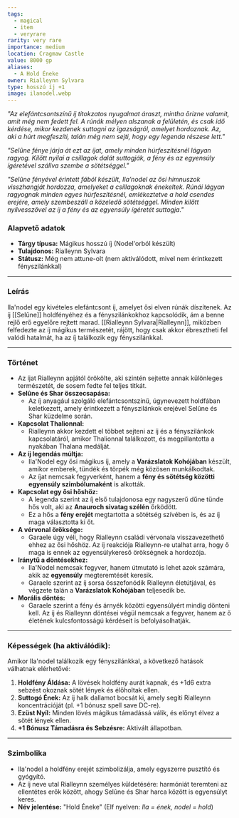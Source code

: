 ```yaml
---
tags:
  - magical
  - item
  - veryrare
rarity: very rare
importance: medium
location: Cragmaw Castle
value: 8000 gp
aliases:
  - A Hold Éneke
owner: Rialleynn Sylvara
type: hosszú íj +1
image: ilanodel.webp
---
```


*"Az elefántcsontszínű íj titokzatos nyugalmat áraszt, mintha őrizne valamit, amit még nem fedett fel. A rúnák mélyen alszanak a felületén, és csak idő kérdése, mikor kezdenek suttogni az igazságról, amelyet hordoznak. Az, aki a húrt megfeszíti, talán még nem sejti, hogy egy legenda részese lett."*

*"Selûne fénye járja át ezt az íjat, amely minden húrfeszítésnél lágyan ragyog. Kilőtt nyilai a csillagok dalát suttogják, a fény és az egyensúly ígéretével szállva szembe a sötétséggel."*

*"Selûne fényével érintett fából készült, Ila’nodel az ősi himnuszok visszhangját hordozza, amelyeket a csillagoknak énekeltek. Rúnái lágyan ragyognak minden egyes húrfeszítésnél, emlékeztetve a hold csendes erejére, amely szembeszáll a közeledő sötétséggel. Minden kilőtt nyílvesszővel az íj a fény és az egyensúly ígéretét suttogja."*
### **Alapvető adatok**

- **Tárgy típusa:** Mágikus hosszú íj (Nodel'orból készült)
- **Tulajdonos:** Rialleynn Sylvara
- **Státusz:** Még nem attune-olt (nem aktiválódott, mivel nem érintkezett fényszilánkkal)

---

### **Leírás**

Ila'nodel egy kivételes elefántcsont íj, amelyet ősi elven rúnák díszítenek. Az íj [[Selûne]] holdfényéhez és a fényszilánkokhoz kapcsolódik, ám a benne rejlő erő egyelőre rejtett marad. [[Rialleynn Sylvara|Rialleynn]], miközben felfedezte az íj mágikus természetét, rájött, hogy csak akkor ébresztheti fel valódi hatalmát, ha az íj találkozik egy fényszilánkkal.

---

### **Történet**

- Az íjat Rialleynn apjától örökölte, aki szintén sejtette annak különleges természetét, de sosem fedte fel teljes titkát.
- **Selûne és Shar összecsapása:**
	- Az íj anyagául szolgáló elefántcsontszínű, úgynevezett holdfában keletkezett, amely érintkezett a fényszilánkok erejével Selûne és Shar küzdelme során.
- **Kapcsolat Thalionnal:**
	- Rialleynn akkor kezdett el többet sejteni az íj és a fényszilánkok kapcsolatáról, amikor Thalionnal találkozott, és megpillantotta a nyakában Thalana medálját.
- **Az íj legendás múltja:**
	- Ila'Nodel egy ősi mágikus íj, amely a **Varázslatok Kohójában** készült, amikor emberek, tündék és törpék még közösen munkálkodtak.
    - Az íjat nemcsak fegyverként, hanem a **fény és sötétség közötti egyensúly szimbólumaként** is alkották.
- **Kapcsolat egy ősi hőshöz:**
    - A legenda szerint az íj első tulajdonosa egy nagyszerű dűne tünde hős volt, aki az **Anauroch sivatag szélén** őrködött.
    - Ez a hős a **fény erejét** megtartotta a sötétség szívében is, és az íj maga választotta ki őt.
- **A vérvonal öröksége:**    
    - Garaele úgy véli, hogy Rialleynn családi vérvonala visszavezethető ehhez az ősi hőshöz. Az íj reakciója Rialleynn-re utalhat arra, hogy ő maga is ennek az egyensúlykereső örökségnek a hordozója.
- **Iránytű a döntésekhez:**    
    - Ila'Nodel nemcsak fegyver, hanem útmutató is lehet azok számára, akik az **egyensúly** megteremtését keresik.
    - Garaele szerint az íj sorsa összefonódik Rialleynn életútjával, és végzete talán a **Varázslatok Kohójában** teljesedik be.
- **Morális döntés:**    
    - Garaele szerint a fény és árnyék közötti egyensúlyért mindig dönteni kell. Az íj és Rialleynn döntései végül nemcsak a fegyver, hanem az ő életének kulcsfontosságú kérdéseit is befolyásolhatják.

---

### **Képességek (ha aktiválódik):**

Amikor Ila'nodel találkozik egy fényszilánkkal, a következő hatások válhatnak elérhetővé:

1. **Holdfény Áldása:** A lövések holdfény aurát kapnak, és +1d6 extra sebzést okoznak sötét lények és élőholtak ellen.
2. **Suttogó Ének:** Az íj halk dallamot bocsát ki, amely segíti Rialleynn koncentrációját (pl. +1 bónusz spell save DC-re).
3. **Ezüst Nyíl:** Minden lövés mágikus támadássá válik, és előnyt élvez a sötét lények ellen.
4. **+1 Bónusz Támadásra és Sebzésre:** Aktivált állapotban.

---
### **Szimbolika**

- Ila'nodel a holdfény erejét szimbolizálja, amely egyszerre pusztító és gyógyító.
- Az íj neve utal Rialleynn személyes küldetésére: harmóniát teremteni az ellentétes erők között, ahogy Selûne és Shar harca között is egyensúlyt keres.
- **Név jelentése:** "Hold Éneke" (Elf nyelven: _Ila = ének, nodel = hold_)